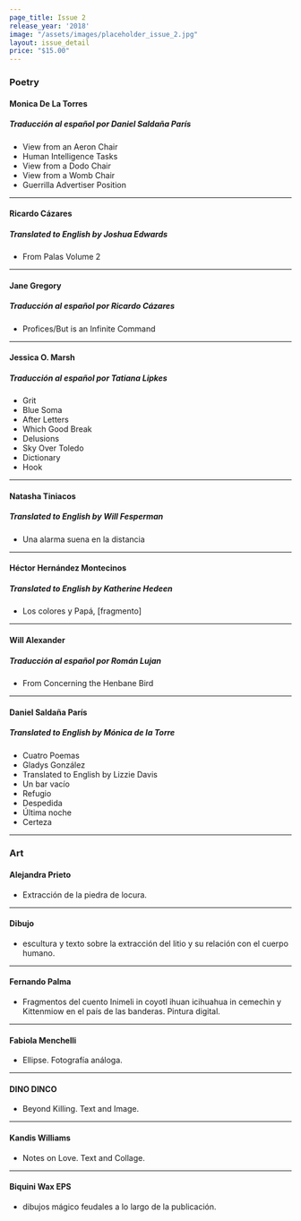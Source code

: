 ```yaml
---
page_title: Issue 2
release_year: '2018'
image: "/assets/images/placeholder_issue_2.jpg"
layout: issue_detail
price: "$15.00"
---
```


### Poetry

#### Monica De La Torres
##### Traducción al español por Daniel Saldaña París
- View from an Aeron Chair
- Human Intelligence Tasks
- View from a Dodo Chair
- View from a Womb Chair
- Guerrilla Advertiser Position

---

#### Ricardo Cázares
##### Translated to English by Joshua Edwards
- From Palas Volume 2

---

#### Jane Gregory
##### Traducción al español por Ricardo Cázares
- Profices/But is an Infinite Command

---

#### Jessica O. Marsh
##### Traducción al español por Tatiana Lipkes
- Grit
- Blue Soma
- After Letters
- Which Good Break
- Delusions
- Sky Over Toledo
- Dictionary
- Hook

---

#### Natasha Tiniacos
##### Translated to English by Will Fesperman
- Una alarma suena en la distancia

---

#### Héctor Hernández Montecinos
##### Translated to English by Katherine Hedeen
- Los colores y Papá,  [fragmento]

---

#### Will Alexander
##### Traducción al español por Román Lujan
- From Concerning the Henbane Bird

---

#### Daniel Saldaña París
##### Translated to English by Mónica de la Torre
- Cuatro Poemas
- Gladys González
- Translated to English by Lizzie Davis
- Un bar vacío
- Refugio
- Despedida
- Última noche
- Certeza

---

### Art

#### Alejandra Prieto
* Extracción de la piedra de locura.

---

#### Dibujo
* escultura y texto sobre la extracción del litio y su relación con el cuerpo humano.

---

#### Fernando Palma
* Fragmentos del cuento Inimeli in coyotl ihuan icihuahua in cemechin y Kittenmiow en el país de las banderas. Pintura digital. 

---

#### Fabiola Menchelli
* Ellipse. Fotografía análoga.

---

#### DINO DINCO
* Beyond Killing. Text and Image.

---

#### Kandis Williams
* Notes on Love. Text and Collage. 

---

#### Biquini Wax EPS
* dibujos mágico feudales a lo largo de la publicación.
